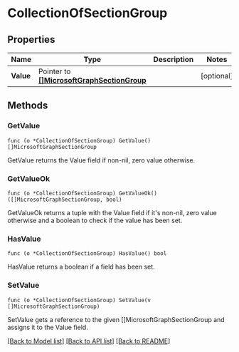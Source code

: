# CollectionOfSectionGroup

## Properties

Name | Type | Description | Notes
------------ | ------------- | ------------- | -------------
**Value** | Pointer to [**[]MicrosoftGraphSectionGroup**](microsoft.graph.sectionGroup.md) |  | [optional] 

## Methods

### GetValue

`func (o *CollectionOfSectionGroup) GetValue() []MicrosoftGraphSectionGroup`

GetValue returns the Value field if non-nil, zero value otherwise.

### GetValueOk

`func (o *CollectionOfSectionGroup) GetValueOk() ([]MicrosoftGraphSectionGroup, bool)`

GetValueOk returns a tuple with the Value field if it's non-nil, zero value otherwise
and a boolean to check if the value has been set.

### HasValue

`func (o *CollectionOfSectionGroup) HasValue() bool`

HasValue returns a boolean if a field has been set.

### SetValue

`func (o *CollectionOfSectionGroup) SetValue(v []MicrosoftGraphSectionGroup)`

SetValue gets a reference to the given []MicrosoftGraphSectionGroup and assigns it to the Value field.


[[Back to Model list]](../README.md#documentation-for-models) [[Back to API list]](../README.md#documentation-for-api-endpoints) [[Back to README]](../README.md)


